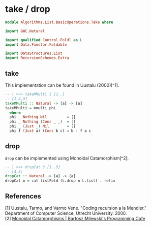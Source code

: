 # take / drop

```hs
module Algorithms.List.BasicOperations.Take where

import GHC.Natural

import qualified Control.Foldl as L
import Data.Functor.Foldable

import DataStructures.List
import RecursionSchemes.Extra
```

## take

This implementation can be found in Uustalu (2000)[^1].

```hs
-- | >>> takeMMulti 3 [1..]
-- [1,2,3]
takeMMulti :: Natural -> [a] -> [a]
takeMMulti = mmulti phi
  where
  phi _ Nothing Nil         = []
  phi _ Nothing (Cons _ _)  = []
  phi _ (Just _) Nil        = []
  phi f (Just a) (Cons b c) = b : f a c
```

## drop

`drop` can be implemented using Monoidal Catamorphism[^2].

```hs
-- | >>> dropCat 3 [1..5]
-- [4,5]
dropCat :: Natural -> [a] -> [a]
dropCat n = cat listFold (L.drop n L.list) . refix
```

## References
[1] Uustalu, Tarmo, and Varmo Vene. "Coding recursion a la Mendler." Department of Computer Science, Utrecht University. 2000.  
[2] [Monoidal Catamorphisms \| Bartosz Milewski's Programming Cafe](https://bartoszmilewski.com/2020/06/15/monoidal-catamorphisms/)  
